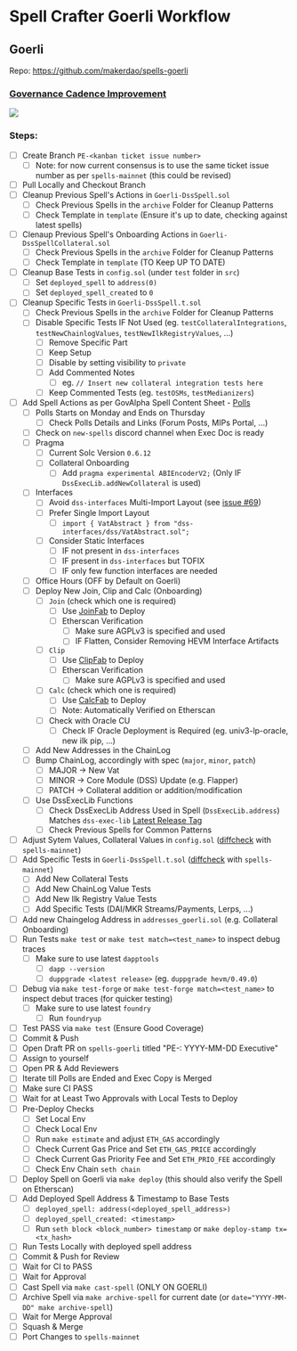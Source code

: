 # Spell Crafter Goerli Workflow

## Goerli

Repo: https://github.com/makerdao/spells-goerli

### [Governance Cadence Improvement](https://forum.makerdao.com/t/governance-cadence-improvement/14972)

![](https://ipfs.io/ipfs/QmUqCvy7c8Qmzn7yZ6D3353wTqCZ3VDAwQKYB37pJ2BjXb)

### Steps:
* [ ] Create Branch `PE-<kanban ticket issue number>`
  * [ ] Note: for now current consensus is to use the same ticket issue number as per `spells-mainnet` (this could be revised)
* [ ] Pull Locally and Checkout Branch
* [ ] Cleanup Previous Spell's Actions in `Goerli-DssSpell.sol`
  * [ ] Check Previous Spells in the `archive` Folder for Cleanup Patterns
  * [ ] Check Template in `template` (Ensure it's up to date, checking against latest spells)
* [ ] Clenaup Previous Spell's Onboarding Actions in `Goerli-DssSpellCollateral.sol`
  * [ ] Check Previous Spells in the `archive` Folder for Cleanup Patterns
  * [ ] Check Template in `template` (TO Keep UP TO DATE)
* [ ] Cleanup Base Tests in `config.sol` (under `test` folder in `src`)
  * [ ] Set `deployed_spell` to `address(0)`
  * [ ] Set `deployed_spell_created` to `0`
* [ ] Cleanup Specific Tests in `Goerli-DssSpell.t.sol`
  * [ ] Check Previous Spells in the `archive` Folder for Cleanup Patterns
  * [ ] Disable Specific Tests IF Not Used (eg. `testCollateralIntegrations`, `testNewChainlogValues`, `testNewIlkRegistryValues`, ...)
    * [ ] Remove Specific Part
    * [ ] Keep Setup
    * [ ] Disable by setting visibility to `private`
    * [ ] Add Commented Notes
      * [ ] eg. `// Insert new collateral integration tests here`
    * [ ] Keep Commented Tests (eg. `testOSMs`, `testMedianizers`)
* [ ] Add Spell Actions as per GovAlpha Spell Content Sheet - [Polls](https://vote.makerdao.com/polling?network=mainnet)
  * [ ] Polls Starts on Monday and Ends on Thursday
    * [ ] Check Polls Details and Links (Forum Posts, MIPs Portal, ...)
  * [ ] Check on `new-spells` discord channel when Exec Doc is ready
  * [ ] Pragma
    * [ ] Current Solc Version `0.6.12`
    * [ ] Collateral Onboarding
      * [ ] Add `pragma experimental ABIEncoderV2;` (Only IF `DssExecLib.addNewCollateral` is used)
  * [ ] Interfaces
    * [ ] Avoid `dss-interfaces` Multi-Import Layout (see [issue #69](https://github.com/makerdao/dss-interfaces/issues/69))
    * [ ] Prefer Single Import Layout
      * [ ] `import { VatAbstract } from "dss-interfaces/dss/VatAbstract.sol";`
    * [ ] Consider Static Interfaces
      * [ ] IF not present in `dss-interfaces`
      * [ ] IF present in `dss-interfaces` but TOFIX
      * [ ] IF only few function interfaces are needed
  * [ ] Office Hours (OFF by Default on Goerli)
  * [ ] Deploy New Join, Clip and Calc (Onboarding)
    * [ ] `Join` (check which one is required)
      * [ ] Use [JoinFab](https://github.com/brianmcmichael/JoinFab) to Deploy
      * [ ] Etherscan Verification
        * [ ] Make sure AGPLv3 is specified and used
        * [ ] IF Flatten, Consider Removing HEVM Interface Artifacts
    * [ ] `Clip`
      * [ ] Use [ClipFab](https://github.com/makerdao/dss-deploy) to Deploy
      * [ ] Etherscan Verification
        * [ ] Make sure AGPLv3 is specified and used
    * [ ] `Calc` (check which one is required)
      * [ ] Use [CalcFab](https://github.com/makerdao/dss-deploy) to Deploy
      * [ ] Note: Automatically Verified on Etherscan
    * [ ] Check with Oracle CU
      * [ ] Check IF Oracle Deployment is Required (eg. univ3-lp-oracle, new ilk pip, ...)
  * [ ] Add New Addresses in the ChainLog
  * [ ] Bump ChainLog, accordingly with spec (`major`, `minor`, `patch`)
    * [ ] MAJOR -> New Vat
    * [ ] MINOR -> Core Module (DSS) Update (e.g. Flapper)
    * [ ] PATCH -> Collateral addition or addition/modification
  * [ ] Use DssExecLib Functions
    * [ ] Check DssExecLib Address Used in Spell (`DssExecLib.address`) Matches `dss-exec-lib` [Latest Release Tag](https://github.com/makerdao/dss-exec-lib/releases/latest)
    * [ ] Check Previous Spells for Common Patterns
* [ ] Adjust Sytem Values, Collateral Values in `config.sol` ([diffcheck](https://www.diffchecker.com/) with `spells-mainnet`)
* [ ] Add Specific Tests in `Goerli-DssSpell.t.sol` ([diffcheck](https://www.diffchecker.com/) with `spells-mainnet`)
  * [ ] Add New Collateral Tests
  * [ ] Add New ChainLog Value Tests
  * [ ] Add New Ilk Registry Value Tests
  * [ ] Add Specific Tests (DAI/MKR Streams/Payments, Lerps, ...)
* [ ] Add new Chaingelog Address in `addresses_goerli.sol` (e.g. Collateral Onboarding)
* [ ] Run Tests `make test` or `make test match=<test_name>` to inspect debug traces
  * [ ] Make sure to use latest `dapptools`
    * [ ] `dapp --version`
    * [ ] `duppgrade <latest release>` (eg. `duppgrade hevm/0.49.0`)
* [ ] Debug via `make test-forge` or `make test-forge match=<test_name>` to inspect debut traces (for quicker testing)
  * [ ] Make sure to use latest `foundry`
    * [ ] Run `foundryup`
* [ ] Test PASS via `make test` (Ensure Good Coverage)
* [ ] Commit & Push
* [ ] Open Draft PR on `spells-goerli` titled "PE-<ticket number>: YYYY-MM-DD Executive"
* [ ] Assign to yourself
* [ ] Open PR & Add Reviewers
* [ ] Iterate till Polls are Ended and Exec Copy is Merged
* [ ] Make sure CI PASS
* [ ] Wait for at Least Two Approvals with Local Tests to Deploy
* [ ] Pre-Deploy Checks
  * [ ] Set Local Env
  * [ ] Check Local Env
  * [ ] Run `make estimate` and adjust `ETH_GAS` accordingly
  * [ ] Check Current Gas Price and Set `ETH_GAS_PRICE` accordingly
  * [ ] Check Current Gas Priority Fee and Set `ETH_PRIO_FEE` accordingly
  * [ ] Check Env Chain `seth chain`
* [ ] Deploy Spell on Goerli via `make deploy` (this should also verify the Spell on Etherscan)
* [ ] Add Deployed Spell Address & Timestamp to Base Tests
  * [ ] `deployed_spell: address(<deployed_spell_address>)`
  * [ ] `deployed_spell_created: <timestamp>`
  * [ ] Run `seth block <block_number> timestamp` or `make deploy-stamp tx=<tx_hash>`
* [ ] Run Tests Locally with deployed spell address
* [ ] Commit & Push for Review
* [ ] Wait for CI to PASS
* [ ] Wait for Approval
* [ ] Cast Spell via `make cast-spell` (ONLY ON GOERLI)
* [ ] Archive Spell via `make archive-spell` for current date (or `date="YYYY-MM-DD" make archive-spell`)
* [ ] Wait for Merge Approval
* [ ] Squash & Merge
* [ ] Port Changes to `spells-mainnet`
